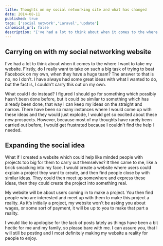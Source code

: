 ```yaml
---
title: Thoughts on my social networking site and what has changed
date: 2014-08-11
published: true
tags: ['social network','Laravel','update']
canonical_url: false
description: "I've had a lot to think about when it comes to the where I want to take my website. Firstly, do I really want to take on such a big task of trying to beat Facebook on my own, when they have a huge team? The answer to that is no, no I don't. I have always had some great ideas with what I wanted to do, but the fact is, I couldn't carry this out on my own."
---
```


## Carrying on with my social networking website

I've had a lot to think about when it comes to the where I want to take my website. Firstly, do I really want to take on such a big task of trying to beat Facebook on my own, when they have a huge team? The answer to that is no, no I don't. I have always had some great ideas with what I wanted to do, but the fact is, I couldn't carry this out on my own.

What could I do instead? I figured I should go for something which possibly hasn't been done before, but it could be similar to something which has already been done, that way I can keep my ideas on the straight and narrow. There have been so many instances where I would come up with these ideas and they would just explode, I would get so excited about these new prospects. However, because most of my thoughts have rarely been carried out before, I would get frustrated because I couldn't find the help I needed.

## Expanding the social idea

What if I created a website which could help like minded people with projects too big for them to carry out themselves? It then came to me, like a brick smacking into my face. I would create a website where users could explain a project they want to create, and then find people close by with similar ideas. They could then meet up somewhere and express these ideas, then they could create the project into something real.

My website will be about users coming in to make a project. You then find people who are interested and meet up with them to make this project a reality. As it's initially a project, my website won't be asking you about wages, or some sort of payment, it will be up to you to make that part a reality.

I would like to apologise for the lack of posts lately as things have been a bit hectic for me and my family, so please bare with me. I can assure you, that I will still be posting and I most definitely making my website a reality for people to enjoy.
